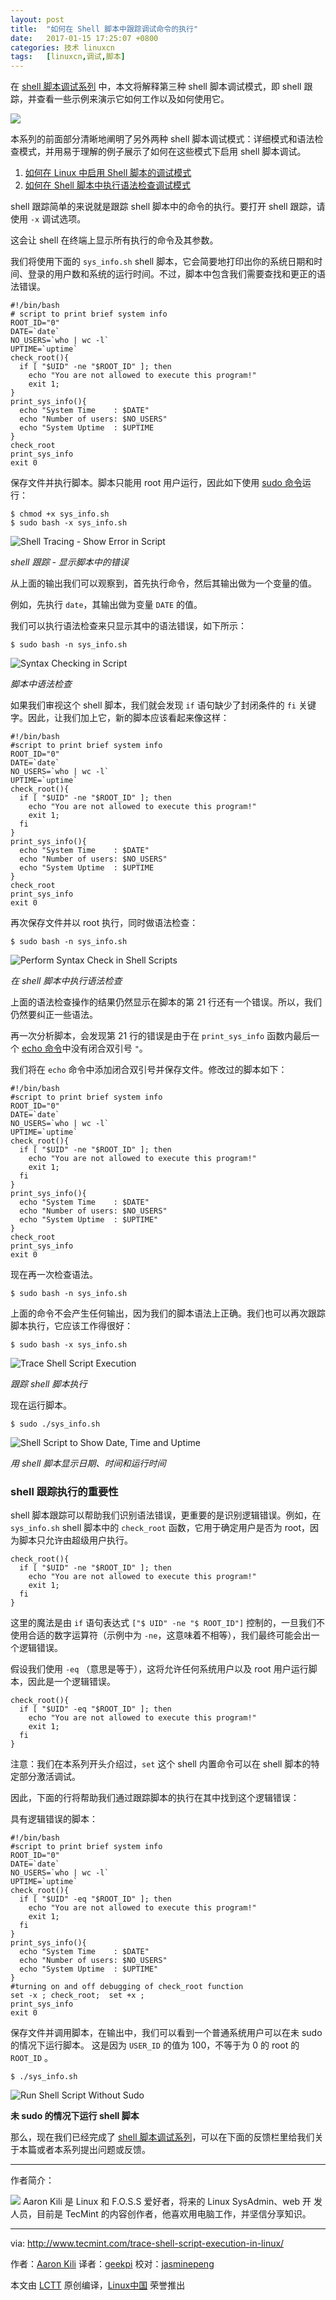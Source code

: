 ```yaml
---
layout: post
title:	"如何在 Shell 脚本中跟踪调试命令的执行"
date:	2017-01-15 17:25:07 +0800 
categories:	技术 linuxcn 
tags:	[linuxcn,调试,脚本]
---
```



在 [shell 脚本调试系列](/article-8028-1.html) 中，本文将解释第三种 shell 脚本调试模式，即 shell 跟踪，并查看一些示例来演示它如何工作以及如何使用它。


![](/Asserts/Images/album/201701/15/172501x3lrwwqio266pq29.jpg)


本系列的前面部分清晰地阐明了另外两种 shell 脚本调试模式：详细模式和语法检查模式，并用易于理解的例子展示了如何在这些模式下启用 shell 脚本调试。


1. [如何在 Linux 中启用 Shell 脚本的调试模式](/article-8028-1.html)
2. [如何在 Shell 脚本中执行语法检查调试模式](/article-8045-1.html)


shell 跟踪简单的来说就是跟踪 shell 脚本中的命令的执行。要打开 shell 跟踪，请使用 `-x` 调试选项。


这会让 shell 在终端上显示所有执行的命令及其参数。


我们将使用下面的 `sys_info.sh` shell 脚本，它会简要地打印出你的系统日期和时间、登录的用户数和系统的运行时间。不过，脚本中包含我们需要查找和更正的语法错误。



```
#!/bin/bash
# script to print brief system info
ROOT_ID="0"
DATE=`date`
NO_USERS=`who | wc -l`
UPTIME=`uptime`
check_root(){
  if [ "$UID" -ne "$ROOT_ID" ]; then
    echo "You are not allowed to execute this program!"
    exit 1;    
}
print_sys_info(){
  echo "System Time    : $DATE"
  echo "Number of users: $NO_USERS"
  echo "System Uptime  : $UPTIME
}
check_root
print_sys_info
exit 0

```

保存文件并执行脚本。脚本只能用 root 用户运行，因此如下使用 [sudo 命令](http://www.tecmint.com/su-vs-sudo-and-how-to-configure-sudo-in-linux/)运行：



```
$ chmod +x sys_info.sh
$ sudo bash -x sys_info.sh

```

![Shell Tracing - Show Error in Script](/Asserts/Images/album/201701/15/172508tobn0iinniy0cave.png)


*shell 跟踪 - 显示脚本中的错误*


从上面的输出我们可以观察到，首先执行命令，然后其输出做为一个变量的值。


例如，先执行 `date`，其输出做为变量 `DATE` 的值。


我们可以执行语法检查来只显示其中的语法错误，如下所示：



```
$ sudo bash -n sys_info.sh 

```

![Syntax Checking in Script](/Asserts/Images/album/201701/15/172508topuogicp7zyzuuu.png)


*脚本中语法检查*


如果我们审视这个 shell 脚本，我们就会发现 `if` 语句缺少了封闭条件的 `fi` 关键字。因此，让我们加上它，新的脚本应该看起来像这样：



```
#!/bin/bash
#script to print brief system info
ROOT_ID="0"
DATE=`date`
NO_USERS=`who | wc -l`
UPTIME=`uptime`
check_root(){
  if [ "$UID" -ne "$ROOT_ID" ]; then
    echo "You are not allowed to execute this program!"
    exit 1;
  fi    
}
print_sys_info(){
  echo "System Time    : $DATE" 
  echo "Number of users: $NO_USERS"
  echo "System Uptime  : $UPTIME
}
check_root
print_sys_info
exit 0

```

再次保存文件并以 root 执行，同时做语法检查：



```
$ sudo bash -n sys_info.sh

```

![Perform Syntax Check in Shell Scripts](/Asserts/Images/album/201701/15/172509xm77ckrcmz21c2r2.png)


*在 shell 脚本中执行语法检查*


上面的语法检查操作的结果仍然显示在脚本的第 21 行还有一个错误。所以，我们仍然要纠正一些语法。


再一次分析脚本，会发现第 21 行的错误是由于在 `print_sys_info` 函数内最后一个 [echo 命令](http://www.tecmint.com/echo-command-in-linux/)中没有闭合双引号 `"`。


我们将在 `echo` 命令中添加闭合双引号并保存文件。修改过的脚本如下：



```
#!/bin/bash
#script to print brief system info
ROOT_ID="0"
DATE=`date`
NO_USERS=`who | wc -l`
UPTIME=`uptime`
check_root(){
  if [ "$UID" -ne "$ROOT_ID" ]; then
    echo "You are not allowed to execute this program!"
    exit 1;
  fi
}
print_sys_info(){
  echo "System Time    : $DATE"
  echo "Number of users: $NO_USERS"
  echo "System Uptime  : $UPTIME"
}
check_root
print_sys_info
exit 0

```

现在再一次检查语法。



```
$ sudo bash -n sys_info.sh

```

上面的命令不会产生任何输出，因为我们的脚本语法上正确。我们也可以再次跟踪脚本执行，它应该工作得很好：



```
$ sudo bash -x sys_info.sh

```

![Trace Shell Script Execution](/Asserts/Images/album/201701/15/172509y91u9r3uqum9r111.png)


*跟踪 shell 脚本执行*


现在运行脚本。



```
$ sudo ./sys_info.sh

```

![Shell Script to Show Date, Time and Uptime](/Asserts/Images/album/201701/15/172509d69fbzbkk2akfja6.png)


*用 shell 脚本显示日期、时间和运行时间*


### shell 跟踪执行的重要性


shell 脚本跟踪可以帮助我们识别语法错误，更重要的是识别逻辑错误。例如，在 `sys_info.sh` shell 脚本中的 `check_root` 函数，它用于确定用户是否为 root，因为脚本只允许由超级用户执行。



```
check_root(){
  if [ "$UID" -ne "$ROOT_ID" ]; then
    echo "You are not allowed to execute this program!"
    exit 1;
  fi
}

```

这里的魔法是由 `if` 语句表达式 `["$ UID" -ne "$ ROOT_ID"]` 控制的，一旦我们不使用合适的数字运算符（示例中为 `-ne`，这意味着不相等），我们最终可能会出一个逻辑错误。


假设我们使用 `-eq` （意思是等于），这将允许任何系统用户以及 root 用户运行脚本，因此是一个逻辑错误。



```
check_root(){
  if [ "$UID" -eq "$ROOT_ID" ]; then
    echo "You are not allowed to execute this program!"
    exit 1;
  fi
}

```

注意：我们在本系列开头介绍过，`set` 这个 shell 内置命令可以在 shell 脚本的特定部分激活调试。


因此，下面的行将帮助我们通过跟踪脚本的执行在其中找到这个逻辑错误：


具有逻辑错误的脚本：



```
#!/bin/bash
#script to print brief system info
ROOT_ID="0"
DATE=`date`
NO_USERS=`who | wc -l`
UPTIME=`uptime`
check_root(){
  if [ "$UID" -eq "$ROOT_ID" ]; then
    echo "You are not allowed to execute this program!"
    exit 1;
  fi
}
print_sys_info(){
  echo "System Time    : $DATE"
  echo "Number of users: $NO_USERS"
  echo "System Uptime  : $UPTIME"
}
#turning on and off debugging of check_root function
set -x ; check_root;  set +x ;
print_sys_info
exit 0

```

保存文件并调用脚本，在输出中，我们可以看到一个普通系统用户可以在未 sudo 的情况下运行脚本。 这是因为 `USER_ID` 的值为 100，不等于为 0 的 root 的 `ROOT_ID` 。



```
$ ./sys_info.sh

```

![Run Shell Script Without Sudo](/Asserts/Images/album/201701/15/172510gkei69f839yeqe85.png)


**未 sudo 的情况下运行 shell 脚本**


那么，现在我们已经完成了 [shell 脚本调试系列](/article-8028-1.html)，可以在下面的反馈栏里给我们关于本篇或者本系列提出问题或反馈。




---


作者简介：


![](/Asserts/Images/album/201701/15/172511a1vx5xutrck6vk55.jpg) Aaron Kili 是 Linux 和 F.O.S.S 爱好者，将来的 Linux SysAdmin、web 开 发人员，目前是 TecMint 的内容创作者，他喜欢用电脑工作，并坚信分享知识。


 




---


via: <http://www.tecmint.com/trace-shell-script-execution-in-linux/>


作者：[Aaron Kili](http://www.tecmint.com/author/aaronkili/) 译者：[geekpi](https://github.com/geekpi) 校对：[jasminepeng](https://github.com/jasminepeng)


本文由 [LCTT](https://github.com/LCTT/TranslateProject) 原创编译，[Linux中国](https://linux.cn/) 荣誉推出
